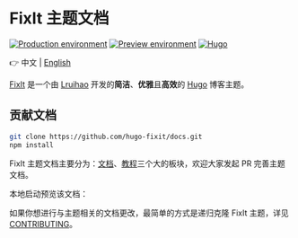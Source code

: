 # FixIt 主题文档

[![Production environment](https://img.shields.io/github/deployments/hugo-fixit/FixIt/Production?style=flat&label=Production&logo=vercel)](https://fixit.lruihao.cn/)
[![Preview environment](https://img.shields.io/github/deployments/hugo-fixit/FixIt/Preview?style=flat&label=Preview&logo=vercel)](https://pre.fixit.lruihao.cn/)
[![Hugo](https://img.shields.io/badge/Hugo-%5E0.112.0-ff4088?style=flat&logo=hugo)](https://gohugo.io/)

👉 中文 | [English](README.en.md)

[FixIt](https://github.com/hugo-fixit/FixIt) 是一个由 [Lruihao](https://github.com/Lruihao "在 GitHub 上关注我") 开发的**简洁**、**优雅**且**高效**的 [Hugo](https://gohugo.io/) 博客主题。

## 贡献文档

```bash
git clone https://github.com/hugo-fixit/docs.git
npm install
```

FixIt 主题文档主要分为：[文档](https://fixit.lruihao.cn/zh-cn/documentation/)、[教程](https://fixit.lruihao.cn/zh-cn/guides/)三个大的板块，欢迎大家发起 PR 完善主题文档。

本地启动预览该文档：

如果你想进行与主题相关的文档更改，最简单的方式是递归克隆 FixIt 主题，详见 [CONTRIBUTING](https://github.com/hugo-fixit/FixIt/blob/master/CONTRIBUTING.md)。
